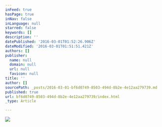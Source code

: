 ```yaml
---
inFeed: true
hasPage: true
inNav: false
inLanguage: null
starred: false
keywords: []
description: ''
datePublished: '2016-03-01T01:52:26.906Z'
dateModified: '2016-03-01T01:51:51.421Z'
authors: []
publisher:
  name: null
  domain: null
  url: null
  favicon: null
title: ''
author: []
sourcePath: _posts/2016-03-01-bf6d0749-8503-494d-8b2e-4e12aa279739.md
published: true
url: bf6d0749-8503-494d-8b2e-4e12aa279739/index.html
_type: Article

---
```

![](https://the-grid-user-content.s3-us-west-2.amazonaws.com/9b930a8f-360f-4995-9d6d-2e5ca59560af.jpg)